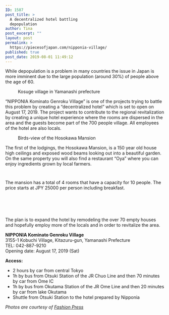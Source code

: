 ```yaml
---
ID: 1587
post_title: >
  A decentralized hotel battling
  depopulation
author: Tina
post_excerpt: ""
layout: post
permalink: >
  https://piecesofjapan.com/nipponia-village/
published: true
post_date: 2019-08-01 11:49:12
---
```

<!-- wp:paragraph -->
<p>While depopulation is a problem in many countries the issue in Japan is more imminent due to the large population (around 30%) of people above the age of 60.</p>
<!-- /wp:paragraph -->

<!-- wp:image {"id":1590} -->
<figure class="wp-block-image"><img src="https://piecesofjapan.com/wp-content/uploads/2019/08/nipponia_village_post01.jpg" alt="" class="wp-image-1590"/><figcaption>Kosuge village in Yamanashi prefecture</figcaption></figure>
<!-- /wp:image -->

<!-- wp:paragraph -->
<p>“NIPPONIA Kominato Genroku Village” is one of the projects trying to battle this problem by creating a “decentralized hotel” which is set to open on August 17, 2019. The project wants to contribute to the regional revitalization by creating a unique hotel experience where the rooms are dispersed in the area and the guests become part of the 700 people village. All employees of the hotel are also locals. </p>
<!-- /wp:paragraph -->

<!-- wp:image {"id":1591} -->
<figure class="wp-block-image"><img src="https://piecesofjapan.com/wp-content/uploads/2019/08/nipponia_village_post02.jpg" alt="" class="wp-image-1591"/><figcaption>Birds-view of the Hosokawa Mansion</figcaption></figure>
<!-- /wp:image -->

<!-- wp:paragraph -->
<p>The first of the lodgings, the Hosokawa Mansion, is a 150 year old house high ceilings and exposed wood beams looking out into a beautiful garden. On the same property you will also find a restaurant “Oya” where you can enjoy ingredients grown by local farmers.</p>
<!-- /wp:paragraph -->

<!-- wp:image {"id":1597} -->
<figure class="wp-block-image"><img src="https://piecesofjapan.com/wp-content/uploads/2019/08/nipponia_village_post08.jpg" alt="" class="wp-image-1597"/></figure>
<!-- /wp:image -->

<!-- wp:image {"id":1598} -->
<figure class="wp-block-image"><img src="https://piecesofjapan.com/wp-content/uploads/2019/08/nipponia_village_post09.jpg" alt="" class="wp-image-1598"/></figure>
<!-- /wp:image -->

<!-- wp:paragraph -->
<p>The mansion has a total of 4 rooms that have a capacity for 10 people. The price starts at JPY 25000 per person including breakfast.</p>
<!-- /wp:paragraph -->

<!-- wp:image {"id":1592} -->
<figure class="wp-block-image"><img src="https://piecesofjapan.com/wp-content/uploads/2019/08/nipponia_village_post03.jpg" alt="" class="wp-image-1592"/></figure>
<!-- /wp:image -->

<!-- wp:image {"id":1593} -->
<figure class="wp-block-image"><img src="https://piecesofjapan.com/wp-content/uploads/2019/08/nipponia_village_post04.jpg" alt="" class="wp-image-1593"/></figure>
<!-- /wp:image -->

<!-- wp:image {"id":1594} -->
<figure class="wp-block-image"><img src="https://piecesofjapan.com/wp-content/uploads/2019/08/nipponia_village_post05.jpg" alt="" class="wp-image-1594"/></figure>
<!-- /wp:image -->

<!-- wp:image {"id":1595} -->
<figure class="wp-block-image"><img src="https://piecesofjapan.com/wp-content/uploads/2019/08/nipponia_village_post06.jpg" alt="" class="wp-image-1595"/></figure>
<!-- /wp:image -->

<!-- wp:image {"id":1596} -->
<figure class="wp-block-image"><img src="https://piecesofjapan.com/wp-content/uploads/2019/08/nipponia_village_post07.jpg" alt="" class="wp-image-1596"/></figure>
<!-- /wp:image -->

<!-- wp:paragraph -->
<p>The plan is to expand the hotel by remodeling the over 70 empty houses and hopefully employ more of the locals and in order to revitalize the area.</p>
<!-- /wp:paragraph -->

<!-- wp:paragraph -->
<p><strong>NIPPONIA Kominato Genroku Village</strong><br>3155-1 Kobuchi Village, Kitazuru-gun, Yamanashi Prefecture<br>TEL: 042-887-9210 <br>Opening date: August 17, 2019 (Sat) </p>
<!-- /wp:paragraph -->

<!-- wp:paragraph -->
<p><strong>Access:</strong></p>
<!-- /wp:paragraph -->

<!-- wp:list -->
<ul><li>2 hours by car from central Tokyo</li><li>1h by bus from Otsuki Station of the JR Chuo Line and then 70 minutes by car from Ome IC </li><li>1h by bus from Okutama Station of the JR Ome Line and then 20 minutes by car from lake Okutama</li><li>Shuttle from Otsuki Station to the hotel prepared by Nipponia</li></ul>
<!-- /wp:list -->

<!-- wp:paragraph -->
<p><em>Photos are courtesy of <a href="https://www.fashion-press.net/news/52332">Fashion Press</a></em></p>
<!-- /wp:paragraph -->